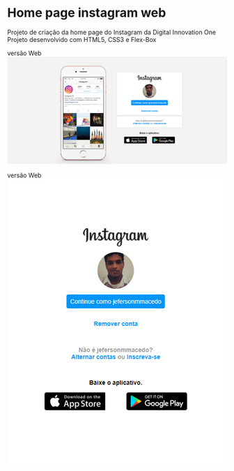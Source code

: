# Home page instagram web
Projeto de criação da home page do Instagram da Digital Innovation One
Projeto desenvolvido com HTML5, CSS3 e Flex-Box

versão Web
![](https://github.com/jefersonmmacedo/home-page-instagram-web/blob/master/img/web.png)

versão Web
![](https://github.com/jefersonmmacedo/home-page-instagram-web/blob/master/img/mobile.png)
